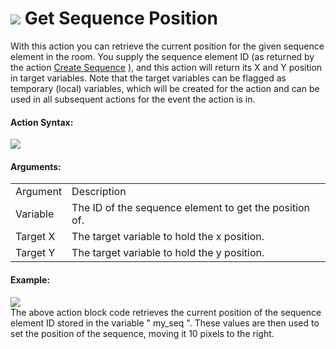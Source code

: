 #  ![](https://gms.magecorn.com/Manual/assets/Images/Scripting_Reference/Drag_And_Drop/Reference/Sequences/i_sequence_position_get.png) Get Sequence Position

With this action you can retrieve the current position for the given
sequence element in the room. You supply the sequence element ID (as
returned by the action [Create Sequence](Create_Sequence_Element) ),
and this action will return its X and Y position in target variables.
Note that the target variables can be flagged as temporary (local)
variables, which will be created for the action and can be used in all
subsequent actions for the event the action is in.

#### Action Syntax:

  
![](https://gms.magecorn.com/Manual/assets/Images/Scripting_Reference/Drag_And_Drop/Reference/Sequences/a_sequence_position_get.png)  

#### Arguments:

|          |                                                        |
|----------|--------------------------------------------------------|
| Argument | Description                                            |
| Variable | The ID of the sequence element to get the position of. |
| Target X | The target variable to hold the x position.            |
| Target Y | The target variable to hold the y position.            |

#### Example:

  
![](https://gms.magecorn.com/Manual/assets/Images/Scripting_Reference/Drag_And_Drop/Reference/Sequences/e_sequence_position_get.png)  
The above action block code retrieves the current position of the
sequence element ID stored in the variable " my_seq ". These values are
then used to set the position of the sequence, moving it 10 pixels to
the right.
